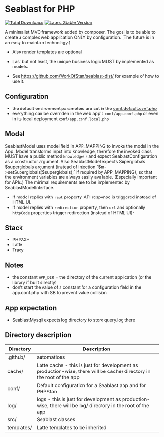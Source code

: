 # Seablast for PHP
[![Total Downloads](https://img.shields.io/packagist/dt/seablast/seablast.svg)](https://packagist.org/packages/seablast/seablast)
[![Latest Stable Version](https://img.shields.io/packagist/v/seablast/seablast.svg)](https://packagist.org/packages/seablast/seablast)

A minimalist MVC framework added by composer.
The goal is to be able to create a complex web application ONLY by configuration.
(The future is in an easy to maintain technology.)
- Also render templates are optional.
- Last but not least, the unique business logic MUST by implemented as models.

- See <https://github.com/WorkOfStan/seablast-dist/> for example of how to use it.

## Configuration
- the default environment parameters are set in the [conf/default.conf.php](conf/default.conf.php)
- everything can be overriden in the web app's `conf/app.conf.php` or even in its local deployment `conf/app.conf.local.php`

## Model
SeablastModel uses model field in APP_MAPPING to invoke the model in the App.
Model transforms input into knowledge, therefore the invoked class MUST have a public method `knowledge()` and expect SeablastConfiguration as a constructor argument.
Also SeablastModel expects Superglobals $superglobals argument (instead of injection `$m->setSuperglobals($superglobals);` if required by APP_MAPPING), so that the environment variables are always easily available. (Especially important for APIs.)
The minimal requirements are to be implemented by SeablastModelInterface.

- If model replies with `rest` property, API response is triggered instead of HTML UI.
- If model replies with `redirection` property, then `url` and optionally `httpCode` properties trigger redirection (instead of HTML UI)-

## Stack
- PHP7.2+
- Latte
- Tracy

## Notes
- the constant `APP_DIR` = the directory of the current application (or the library if built directly)
- don't start the value of a constant for a configuration field in the app.conf.php with SB to prevent value collision

## App expectation
- SeablastMysqli expects log directory to store query.log there

## Directory description
| Directory | Description |
|-----|------|
| .github/ | automations |
| cache/ | Latte cache - this is just for development as production-wise, there will be cache/ directory in the root of the app |
| conf/ | Default configuration for a Seablast app and for PHPStan |
| log/ | logs - this is just for development as production-wise, there will be log/ directory in the root of the app |
| src/ | Seablast classes |
| templates/ | Latte templates to be inherited |
